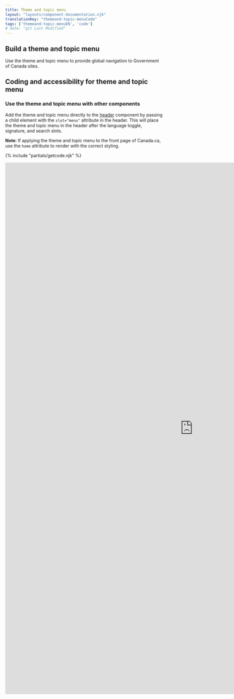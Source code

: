 ```yaml
---
title: Theme and topic menu
layout: "layouts/component-documentation.njk"
translationKey: "themeand-topic-menuCode"
tags: ['themeand-topic-menuEN', 'code']
# date: "git Last Modified"
---
```


## Build a theme and topic menu

Use the theme and topic menu to provide global navigation to Government of Canada sites.

## Coding and accessibility for theme and topic menu

### Use the theme and topic menu with other components

Add the theme and topic menu directly to the <a href="{{ links.header }}">header</a> component by passing a child element with the `slot="menu"` attribute in the header. This will place the theme and topic menu in the header after the language toggle, signature, and search slots.

**Note**: If applying the theme and topic menu to the front page of Canada.ca, use the `home` attribute to render with the correct styling.

{% include "partials/getcode.njk" %}

<iframe
  title="iframeTitle"
  src="https://cds-snc.github.io/gcds-components/iframe.html?viewMode=docs&demo=true&singleStory=true&id=components-theme-and-topic-menu--events-properties"
  width="1200"
  height="1700"
  style="display: block; margin: 0 auto;"
  frameBorder="0"
  allow="clipboard-write"
></iframe>
